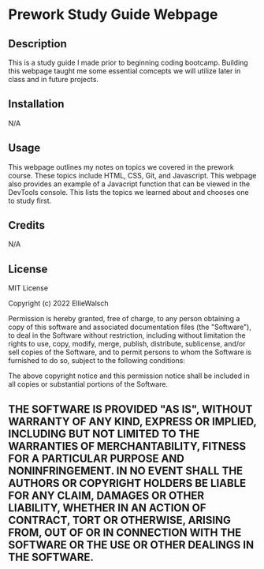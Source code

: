 # Prework Study Guide Webpage

## Description

This is a study guide I made prior to beginning coding bootcamp. Building this webpage taught me some essential comcepts we will utilize later in class and in future projects.

## Installation

N/A

## Usage

This webpage outlines my notes on topics we covered in the prework course. These topics include HTML, CSS, Git, and Javascript. This webpage also provides an example of a Javacript function that can be viewed in the DevTools console. This lists the topics we learned about and chooses one to study first.

## Credits

N/A

## License

MIT License

Copyright (c) 2022 EllieWalsch

Permission is hereby granted, free of charge, to any person obtaining a copy
of this software and associated documentation files (the "Software"), to deal
in the Software without restriction, including without limitation the rights
to use, copy, modify, merge, publish, distribute, sublicense, and/or sell
copies of the Software, and to permit persons to whom the Software is
furnished to do so, subject to the following conditions:

The above copyright notice and this permission notice shall be included in all
copies or substantial portions of the Software.

THE SOFTWARE IS PROVIDED "AS IS", WITHOUT WARRANTY OF ANY KIND, EXPRESS OR
IMPLIED, INCLUDING BUT NOT LIMITED TO THE WARRANTIES OF MERCHANTABILITY,
FITNESS FOR A PARTICULAR PURPOSE AND NONINFRINGEMENT. IN NO EVENT SHALL THE
AUTHORS OR COPYRIGHT HOLDERS BE LIABLE FOR ANY CLAIM, DAMAGES OR OTHER
LIABILITY, WHETHER IN AN ACTION OF CONTRACT, TORT OR OTHERWISE, ARISING FROM,
OUT OF OR IN CONNECTION WITH THE SOFTWARE OR THE USE OR OTHER DEALINGS IN THE
SOFTWARE.
---

